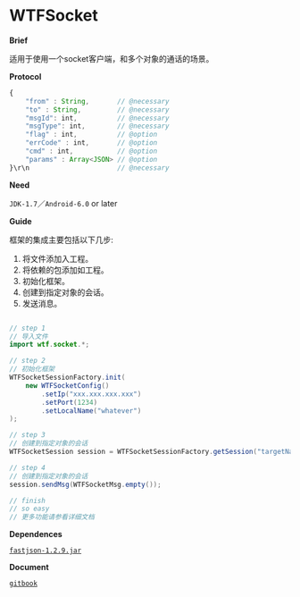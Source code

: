 # WTFSocket

**Brief**

适用于使用一个socket客户端，和多个对象的通话的场景。

**Protocol**

```js
{
    "from" : String,       // @necessary
    "to" : String,         // @necessary
    "msgId": int,          // @necessary
    "msgType": int,        // @necessary
    "flag" : int,          // @option
    "errCode" : int,       // @option
    "cmd" : int,           // @option
    "params" : Array<JSON> // @option
}\r\n                      // @necessary

```

**Need**

`JDK-1.7`／`Android-6.0` or later

**Guide**

框架的集成主要包括以下几步:

1. 将文件添加入工程。
2. 将依赖的包添加如工程。
3. 初始化框架。
4. 创建到指定对象的会话。
5. 发送消息。

```java

// step 1
// 导入文件
import wtf.socket.*;

// step 2
// 初始化框架
WTFSocketSessionFactory.init(
    new WTFSocketConfig()
        .setIp("xxx.xxx.xxx.xxx")
        .setPort(1234)
        .setLocalName("whatever")
);

// step 3
// 创建到指定对象的会话
WTFSocketSession session = WTFSocketSessionFactory.getSession("targetName");

// step 4
// 创建到指定对象的会话
session.sendMsg(WTFSocketMsg.empty()); 

// finish
// so easy
// 更多功能请参看详细文档

```

**Dependences**

[`fastjson-1.2.9.jar`](http://mvnrepository.com/artifact/com.alibaba/fastjson/1.2.9)

**Document**

[`gitbook`](https://zoutstanding.gitbooks.io/wtfsocket/content/)

